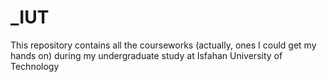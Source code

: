 # _IUT
This repository contains all the courseworks (actually, ones I could get my hands on) during my undergraduate study at Isfahan University of Technology
